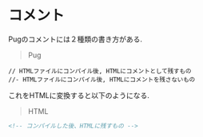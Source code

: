 # コメント
Pugのコメントには２種類の書き方がある.

> Pug
```
// HTMLファイルにコンパイル後, HTMLにコメントとして残すもの
//- HTMLファイルにコンパイル後, HTMLにコメントを残さないもの
```

これをHTMLに変換すると以下のようになる.

> HTML
```html
<!-- コンパイルした後、HTMLに残すもの -->
```

